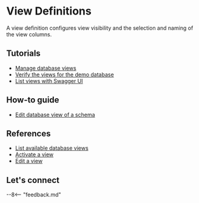 # View Definitions

A view definition configures view visibility and the selection and naming of the view columns. <!--Starting with the Domino REST API v1.1.2 release, it can also include information necessary to recreate the view in a new database.-->

## Tutorials

- [Manage database views](../../tutorial/adminui.md#manage-database-views)
- [Verify the views for the demo database](../../tutorial/postmancurl.md#verify-the-views-for-the-demo-database)
- [List views with Swagger UI](../../tutorial/swagger.md#list-views-with-swagger-ui)

## How-to guide

- [Edit database view of a schema](../../howto/database/editviewcolumn.md)

## References

- [List available database views](../usingwebui/schemaui.md#list-available-database-views)
- [Activate a view](../usingwebui/schemaui.md#activate-a-view)
- [Edit a view](../usingwebui/schemaui.md#edit-a-view)

## Let's connect

--8<-- "feedback.md"
